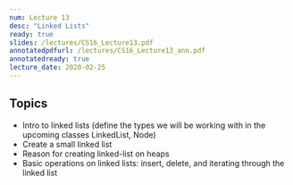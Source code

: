 ```yaml
---
num: Lecture 13
desc: "Linked Lists"
ready: true
slides: /lectures/CS16_Lecture13.pdf
annotatedpdfurl: /lectures/CS16_Lecture13_ann.pdf
annotatedready: true
lecture_date: 2020-02-25 
---
```


## Topics
* Intro to linked lists (define the types we will be working with in the upcoming classes LinkedList, Node)
* Create a small linked list
* Reason for creating linked-list on heaps
* Basic operations on linked lists: insert, delete, and iterating through the linked list
